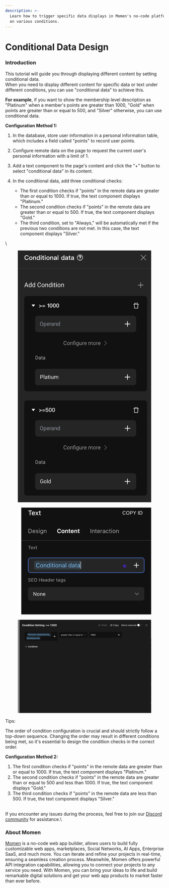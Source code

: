 ```yaml
---
description: >-
  Learn how to trigger specific data displays in Momen's no-code platform based
  on various conditions.
---
```


# Conditional Data Design

### Introduction

This tutorial will guide you through displaying different content by setting conditional data.\
When you need to display different content for specific data or text under different conditions, you can use "conditional data" to achieve this.

**For example**, if you want to show the membership level description as "Platinum" when a member's points are greater than 1000, "Gold" when points are greater than or equal to 500, and "Silver" otherwise, you can use conditional data.



**Configuration Method 1:**

1. In the database, store user information in a personal information table, which includes a field called "points" to record user points.
2. Configure remote data on the page to request the current user's personal information with a limit of 1.
3. Add a text component to the page's content and click the "+" button to select "conditional data" in its content.
4.  In the conditional data, add three conditional checks:

    * The first condition checks if "points" in the remote data are greater than or equal to 1000. If true, the text component displays "Platinum."
    * The second condition checks if "points" in the remote data are greater than or equal to 500. If true, the text component displays "Gold."
    * The third condition, set to "Always," will be automatically met if the previous two conditions are not met. In this case, the text component displays "Silver."



\


<div>

<figure><img src="../../../../.gitbook/assets/截屏2024-03-22 14.50.43.png" alt=""><figcaption></figcaption></figure>

 

<figure><img src="../../../../.gitbook/assets/截屏2024-03-22 14.51.49.png" alt=""><figcaption></figcaption></figure>

</div>

<figure><img src="../../../../.gitbook/assets/截屏2024-03-22 14.53.16.png" alt=""><figcaption></figcaption></figure>

Tips:

The order of condition configuration is crucial and should strictly follow a top-down sequence. Changing the order may result in different conditions being met, so it's essential to design the condition checks in the correct order.



**Configuration Method 2:**

1. The first condition checks if "points" in the remote data are greater than or equal to 1000. If true, the text component displays "Platinum."
2. The second condition checks if "points" in the remote data are greater than or equal to 500 and less than 1000. If true, the text component displays "Gold."
3. The third condition checks if "points" in the remote data are less than 500. If true, the text component displays "Silver."

\
If you encounter any issues during the process, feel free to join our [Discord community](https://discord.com/invite/UCyhySSXfz.) for assistance.\


### About Momen

[Momen](https://momen.app/?channel=blog-about) is a no-code web app builder, allows users to build fully customizable web apps, marketplaces, Social Networks, AI Apps, Enterprise SaaS, and much more. You can iterate and refine your projects in real-time, ensuring a seamless creation process. Meanwhile, Momen offers powerful API integration capabilities, allowing you to connect your projects to any service you need. With Momen, you can bring your ideas to life and build remarkable digital solutions and get your web app products to market faster than ever before.
